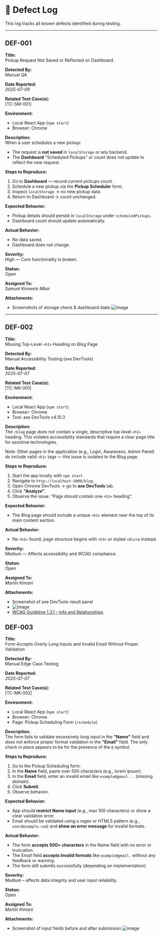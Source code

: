 # 🐞 Defect Log

This log tracks all known defects identified during testing.

---

## DEF-001

**Title:**  
Pickup Request Not Saved or Reflected on Dashboard

**Detected By:**  
Manual QA

**Date Reported:**  
_2025-07-09_

**Related Test Case(s):**  
[TC-SM-001]

**Environment:**  
- Local React App (`npm start`)
- Browser: Chrome

**Description:**  
When a user schedules a new pickup:
- The request is **not saved** in `localStorage` or any backend.
- The **Dashboard** "Scheduled Pickups"  or count does not update to reflect the new request.

**Steps to Reproduce:**  
1. Go to **Dashboard** — record current pickups count.  
2. Schedule a new pickup via the **Pickup Scheduler** form.  
3. Inspect `localStorage` → no new pickup data.  
4. Return to Dashboard → count unchanged.

**Expected Behavior:**  
- Pickup details should persist in `localStorage` under `scheduledPickups`.
- Dashboard count should update automatically.

**Actual Behavior:**  
- No data saved.
- Dashboard does not change.

**Severity:**  
High — Core functionality is broken.

**Status:**  
Open

**Assigned To:**  
_Samuel Kimwele Mbai_

**Attachments:**  
- Screenshots of storage check & dashboard state.![image](https://github.com/user-attachments/assets/c5412371-2b5b-4fd5-b061-f992bd854ff9)
---


## DEF-002

**Title:**  
Missing Top-Level `<h1>` Heading on Blog Page

**Detected By:**  
Manual Accessibility Testing (axe DevTools)

**Date Reported:**  
_2025-07-07_

**Related Test Case(s):**  
[TC-MK-001]

**Environment:**  
- Local React App (`npm start`)  
- Browser: Chrome  
- Tool: axe DevTools v4.10.3

**Description:**  
The `/blog` page does not contain a single, descriptive top-level `<h1>` heading. This violates accessibility standards that require a clear page title for assistive technologies.

Note: Other pages in the application (e.g., Login, Awareness, Admin Panel) do include valid `<h1>` tags — this issue is isolated to the Blog page.

**Steps to Reproduce:**  
1. Start the app locally with `npm start`.  
2. Navigate to `http://localhost:3000/blog`.  
3. Open Chrome DevTools → go to **axe DevTools** tab.  
4. Click **"Analyze"**.  
5. Observe the issue: “Page should contain one `<h1>` heading”.

**Expected Behavior:**  
- The Blog page should include a unique `<h1>` element near the top of its main content section.

**Actual Behavior:**  
- No `<h1>` found; page structure begins with `<h3>` or styled `<div>`s instead.

**Severity:**  
Medium — Affects accessibility and WCAG compliance.

**Status:**  
Open

**Assigned To:**  
_Martin Kimani_

**Attachments:**  
- Screenshot of axe DevTools result panel
- ![image](https://github.com/user-attachments/assets/a19f5671-5d71-475a-9836-b0d589f3b027)
- [WCAG Guideline 1.3.1 – Info and Relationships](https://www.w3.org/WAI/WCAG21/Understanding/info-and-relationships.html)

## DEF-003

**Title:**  
Form Accepts Overly Long Inputs and Invalid Email Without Proper Validation

**Detected By:**  
Manual Edge Case Testing

**Date Reported:**  
_2025-07-07_

**Related Test Case(s):**  
[TC-MK-002]

**Environment:**  
- Local React App (`npm start`)  
- Browser: Chrome  
- Page: Pickup Scheduling Form (`/schedule`)

**Description:**  
The form fails to validate excessively long input in the **"Name"** field and does not enforce proper format validation in the **"Email"** field. The only check in place appears to be for the presence of the `@` symbol.

**Steps to Reproduce:**  
1. Go to the Pickup Scheduling form.  
2. In the **Name** field, paste over 500 characters (e.g., lorem ipsum).  
3. In the **Email** field, enter an invalid email like `example@gmail...` (missing domain).  
4. Click **Submit**.  
5. Observe behavior.

**Expected Behavior:**  
- App should **restrict Name input** (e.g., max 100 characters) or show a clear validation error.  
- Email should be validated using a regex or HTML5 pattern (e.g., `user@example.com`) and **show an error message** for invalid formats.

**Actual Behavior:**  
- The form **accepts 500+ characters** in the Name field with no error or truncation.  
- The Email field **accepts invalid formats** like `example@gmail.` without any feedback or warning.  
- The form still submits successfully (depending on implementation).

**Severity:**  
Medium – affects data integrity and user input reliability.

**Status:**  
Open

**Assigned To:**  
_Martin Kimani_

**Attachments:**  
- Screenshot of input fields before and after submission
   ![image](https://github.com/user-attachments/assets/45797129-0750-49f5-9aa2-c2403e7930de) 


